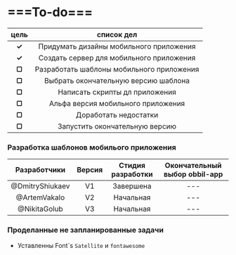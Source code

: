 # ===To-do===

| цель    |  список дел                                   |
|:-------:|:---------------------------------------------:|
|  **✓**  |   Придумать дизайны мобильного приложения     |
|  **✓**  |   Создать сервер для мобильного приложения    |
|  **▢**  |   Разработать шаблоны мобильного приложения   |
|  **▢**  |   Выбрать окончательную версию шаблона        |
|  **▢**  |   Написать скрипты дл приложения              |
|  **▢**  |   Альфа версия мобильного приложения          |
|  **▢**  |   Доработать недостатки                       |
|  **▢**  |   Запустить окончательную версию              |


### Разработка шаблонов мобилього приложения

|     Разработчики     |  Версия  |     Стидия разработки    | Окончательный выбор obbil-app |
|:--------------------:|:--------:|:------------------------:|:-----------------------------:|
|    @DmitryShiukaev   |    V1    |        Завершена         |               ---             |
|    @ArtemVakalo      |    V2    |        Начальная         |               ---             |
|    @NikitaGolub      |    V3    |        Начальная         |               ---             |

### Проделанные не запланированные задачи

  - Уставленны Font`s ```Satellite``` и ```fontawesome```
